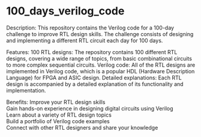 # 100_days_verilog_code

Description:
This repository contains the Verilog code for a 100-day challenge to improve RTL design skills. The challenge consists of designing and implementing a different RTL circuit each day for 100 days.

Features:
100 RTL designs: The repository contains 100 different RTL designs, covering a wide range of topics, from basic combinational circuits to more complex sequential circuits.
Verilog code: All of the RTL designs are implemented in Verilog code, which is a popular HDL (Hardware Description Language) for FPGA and ASIC design.
Detailed explanations: Each RTL design is accompanied by a detailed explanation of its functionality and implementation.

Benefits:
Improve your RTL design skills     
Gain hands-on experience in designing digital circuits using Verilog       
Learn about a variety of RTL design topics      
Build a portfolio of Verilog code examples       
Connect with other RTL designers and share your knowledge    
